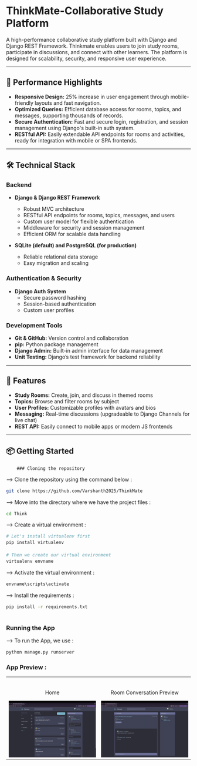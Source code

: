 # ThinkMate-Collaborative Study Platform

A high-performance collaborative study platform built with Django and Django REST Framework. Thinkmate enables users to join study rooms, participate in discussions, and connect with other learners. The platform is designed for scalability, security, and responsive user experience.

---

## 🎯 Performance Highlights

- **Responsive Design:** 25% increase in user engagement through mobile-friendly layouts and fast navigation.
- **Optimized Queries:** Efficient database access for rooms, topics, and messages, supporting thousands of records.
- **Secure Authentication:** Fast and secure login, registration, and session management using Django's built-in auth system.
- **RESTful API:** Easily extendable API endpoints for rooms and activities, ready for integration with mobile or SPA frontends.

---

## 🛠️ Technical Stack

### Backend

- **Django & Django REST Framework**

  - Robust MVC architecture
  - RESTful API endpoints for rooms, topics, messages, and users
  - Custom user model for flexible authentication
  - Middleware for security and session management
  - Efficient ORM for scalable data handling

- **SQLite (default) and PostgreSQL (for production)**
  - Reliable relational data storage
  - Easy migration and scaling

### Authentication & Security

- **Django Auth System**
  - Secure password hashing
  - Session-based authentication
  - Custom user profiles

### Development Tools

- **Git & GitHub:** Version control and collaboration
- **pip:** Python package management
- **Django Admin:** Built-in admin interface for data management
- **Unit Testing:** Django’s test framework for backend reliability

---

## 🚀 Features

- **Study Rooms:** Create, join, and discuss in themed rooms
- **Topics:** Browse and filter rooms by subject
- **User Profiles:** Customizable profiles with avatars and bios
- **Messaging:** Real-time discussions (upgradeable to Django Channels for live chat)
- **REST API:** Easily connect to mobile apps or modern JS frontends

---

## 📦 Getting Started

        ### Cloning the repository

--> Clone the repository using the command below :

```bash
git clone https://github.com/Varshanth2025/ThinkMate
```

--> Move into the directory where we have the project files :

```bash
cd Think

```

--> Create a virtual environment :

```bash
# Let's install virtualenv first
pip install virtualenv

# Then we create our virtual environment
virtualenv envname

```

--> Activate the virtual environment :

```bash
envname\scripts\activate

```

--> Install the requirements :

```bash
pip install -r requirements.txt

```

#

### Running the App

--> To run the App, we use :

```bash
python manage.py runserver

```

### App Preview :

<table width="100%"> 
<tr>
<td width="50%">      
&nbsp; 
<br>
<p align="center">
   Home
</p>
<img src="https://github.com/Varshanth2025/ThinkMate/blob/main/thinkmate/static/images/home.png">
</td> 
<td width="50%">
<br>
<p align="center">
  Room Conversation Preview
</p>
<img src="https://github.com/Varshanth2025/ThinkMate/blob/main/thinkmate/static/images/room_conversation.png">  
</td>
</table>
